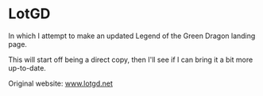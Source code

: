 # LotGD
 In which I attempt to make an updated Legend of the Green Dragon landing page.

This will start off being a direct copy, then I'll see if I can bring it a bit more up-to-date.

Original website: www.lotgd.net